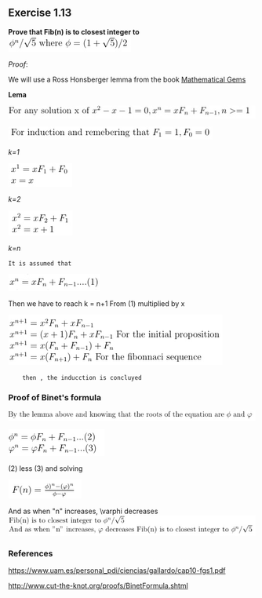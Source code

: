 ## Exercise 1.13

__Prove that Fib(n) is to closest integer to__
![1](https://github.com/Nicerova7/Sicp-scheme/blob/master/img/1.jpg)


_Proof_: 

We will use a Ross Honsberger lemma from the book [Mathematical Gems](https://www.amazon.com/exec/obidos/ISBN=0883853019/ctksoftwareincA/)

__Lema__

![2](https://github.com/Nicerova7/Sicp-scheme/blob/master/img/2.jpg)

![3](https://github.com/Nicerova7/Sicp-scheme/blob/master/img/3.jpg)

_k=1_

![4](https://github.com/Nicerova7/Sicp-scheme/blob/master/img/4.jpg)


_k=2_

![5](https://github.com/Nicerova7/Sicp-scheme/blob/master/img/5.jpg)

_k=n_
```	
It is assumed that
```
![6](https://github.com/Nicerova7/Sicp-scheme/blob/master/img/6.jpg)


Then we  have to reach k = n+1
From (1) multiplied by x

![7](https://github.com/Nicerova7/Sicp-scheme/blob/master/img/7.jpg)

```	
	then , the inducction is concluyed
```

### Proof of Binet's formula

![71](https://github.com/Nicerova7/Sicp-scheme/blob/master/img/7_1.jpg)


![8](https://github.com/Nicerova7/Sicp-scheme/blob/master/img/8.jpg)

(2) less (3) and solving

![9](https://github.com/Nicerova7/Sicp-scheme/blob/master/img/9.jpg)


And as when "n" increases, \varphi decreases
![10](https://github.com/Nicerova7/Sicp-scheme/blob/master/img/10.jpg)

	
	

### References

<https://www.uam.es/personal_pdi/ciencias/gallardo/cap10-fgs1.pdf>

<http://www.cut-the-knot.org/proofs/BinetFormula.shtml>
	

	




